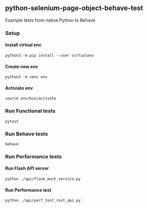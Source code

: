## python-selenium-page-object-behave-test
Example tests from native Python to Behave

### Setup

#### Install virtual enc 
```python3 -m pip install --user virtualenv```
#### Create new env
```python3 -m venv env```
#### Activiate env
```source env/bin/activate```

### Run Functional tests
```pytest```

### Run Behave tests
```behave```

### Run Performance tests
#### Run Flash API server
```python ./api/flask_mock_service.py```
#### Run Performance test
```python ./api/perf_test_rest_api.py```

